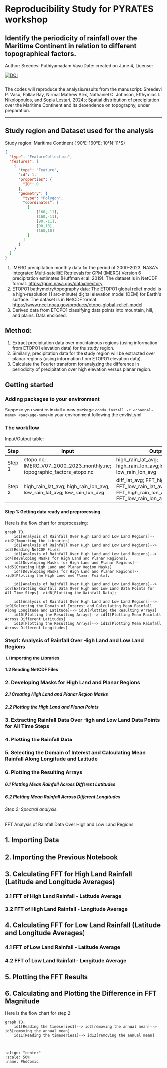 # Reproducibility Study for PYRATES workshop

## Identify the periodicity of rainfall over the Maritime Continent in relation to different topographical factors.

 Author: Sreedevi Puthiyamadam Vasu
 Date: created on June 4, 
 License:
 
[![DOI](https://zenodo.org/badge/810518047.svg)](https://zenodo.org/doi/10.5281/zenodo.11508508)
______________________________________________________________

The codes will reproduce the analysis/results from the manuscript: Sreedevi P. Vasu, Pallav Ray, Nirmal Mathew Alex, Nathaniel C. Johnson, Efthymios I. Nikolopoulos, and Sopia Lestari, 2024b; Spatial distribution of precipitation over the Maritime Continent and its dependence on topography, under preparation.
______________________________________________________________

## Study region and Dataset used for the analysis
Study region: Maritime Continent ( 90°E-160°E; 10°N-11°S)
```geojson
{
  "type": "FeatureCollection",
  "features": [
    {
      "type": "Feature",
      "id": 1,
      "properties": {
        "ID": 0
      },
      "geometry": {
        "type": "Polygon",
        "coordinates": [
          [
              [160,-11],
              [160,-11],
              [90,-11],
              [90,10],
              [160,10]
          ]
        ]
      }
    }
  ]
}
```

1. IMERG precipitation monthly data for the period of 2000-2023.
   NASA's Integrated Multi-satellitE Retrievals for GPM (IMERG) Version 6 precipitation estimates (Huffman et al. 2019). The dataset is in NetCDF format.
   https://gpm.nasa.gov/data/directory
2. ETOPO1 bathymetry/topography data:
   The ETOPO1 global relief model is a high-resolution (1 arc-minute) digital elevation model (DEM) for Earth's surface. The dataset is in NetCDF format.
   https://www.ncei.noaa.gov/products/etopo-global-relief-model
3. Derived data from ETOPO1 classifying data points into mountain, hill, and plains.
   Data enclosed.


## Method: 
1. Extract precipitation data over mountainous regions (using information from ETOPO1 elevation data) for the study region.
2. Similarly, precipitation data for the study region will be extracted over planar regions (using information from ETOPO1 elevation data).
3. Calculate the Fourier transform for analyzing the difference in periodicity of precipitation over high elevation versus planar region.



## Getting started

### Adding packages to your environment

Suppose you want to install a new package `conda install -c <channel-name> <package-name>`in your environment following the envlist.yml

### The workflow

Input/Output table:

| Step | Input | Output | Code |
| --- | --- | --- | --- |
| Step 1 | etopo.nc; IMERG_V07_2000_2023_monthly.nc; topographic_factors_etopo.nc| high_rain_lat_avg; high_rain_lon_avg;low_rain_lat_avg; low_rain_lon_avg | L1_prepocessing_data.ipynb | 
| Step 2 | high_rain_lat_avg; high_rain_lon_avg; low_rain_lat_avg; low_rain_lon_avg| diff_lat_avg; FFT_high_rain_lat_avg; FFT_low_rain_lat_avg; diff_lon_avg; FFT_high_rain_lon_avg; FFT_low_rain_lon_avg| L2_spectral_analysis_visualization.ipynb | 


#### Step 1: Getting data ready and preprocessing.
Here is the flow chart for preprocessing:

```mermaid
graph TD;
    id1[Analysis of Rainfall Over High Land and Low Land Regions]-->id2[Importing the Libraries]
    id1[Analysis of Rainfall Over High Land and Low Land Regions]--> id3[Reading NetCDF Files]
    id1[Analysis of Rainfall Over High Land and Low Land Regions]--> id4[Developing Masks for High Land and Planar Regions]; 
    id4[Developing Masks for High Land and Planar Regions]-->id5[Creating High Land and Planar Region Masks]
    id4[Developing Masks for High Land and Planar Regions]-->id6[Plotting the High Land and Planar Points];
    
    id1[Analysis of Rainfall Over High Land and Low Land Regions]--> id7[Extracting Rainfall Data Over High and Low Land Data Points for All Time Steps]-->id8[Plotting the Rainfall Data];

    id1[Analysis of Rainfall Over High Land and Low Land Regions]--> id9[Selecting the Domain of Interest and Calculating Mean Rainfall Along Longitude and Latitude]--> id10[Plotting the Resulting Arrays]
    id10[Plotting the Resulting Arrays]--> id11[Plotting Mean Rainfall Across Different Latitudes]
    id10[Plotting the Resulting Arrays]--> id12[Plotting Mean Rainfall Across Different Longitudes]
```
### Step1: Analysis of Rainfall Over High Land and Low Land Regions

#### 1.1 Importing the Libraries

#### 1.2 Reading NetCDF Files

### 2. Developing Masks for High Land and Planar Regions

##### 2.1 Creating High Land and Planar Region Masks

##### 2.2 Plotting the High Land and Planar Points

### 3. Extracting Rainfall Data Over High and Low Land Data Points for All Time Steps

### 4. Plotting the Rainfall Data

### 5. Selecting the Domain of Interest and Calculating Mean Rainfall Along Longitude and Latitude

### 6. Plotting the Resulting Arrays

##### 6.1 Plotting Mean Rainfall Across Different Latitudes

##### 6.2 Plotting Mean Rainfall Across Different Longitudes

###### Step 2: Spectral analysis.


FFT Analysis of Rainfall Data Over High and Low Land Regions
## 1. Importing Data
## 2. Importing the Previous Notebook
## 3. Calculating FFT for High Land Rainfall (Latitude and Longitude Averages)
### 3.1 FFT of High Land Rainfall - Latitude Average
### 3.2 FFT of High Land Rainfall - Longitude Average
## 4. Calculating FFT for Low Land Rainfall (Latitude and Longitude Averages)
### 4.1 FFT of Low Land Rainfall - Latitude Average
### 4.2 FFT of Low Land Rainfall - Longitude Average
## 5. Plotting the FFT Results
## 6. Calculating and Plotting the Difference in FFT Magnitude
Here is the flow chart for step 2:

```mermaid
graph TD;
    id1[Reading the timeseries1]--> id2[removing the annual mean]--> id3[removing the annual mean]
    id11[Reading the timeseries1]--> id12[removing the annual mean]
```

```


````

```{image} /assets/images/phdComic.jpg
:align: "center"
:scale: 50%
:name: PhdComic
```




